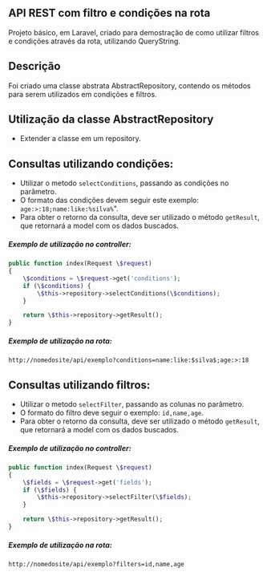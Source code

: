 ## API REST com filtro e condições na rota
Projeto básico, em Laravel, criado para demostração de como utilizar filtros 
e condições através da rota, utilizando QueryString.

## Descrição
Foi criado uma classe abstrata AbstractRepository, contendo os métodos para
serem utilizados em condições e filtros.

## Utilização da classe AbstractRepository
- Extender a classe em um repository.

## Consultas utilizando condições:
- Utilizar o metodo `selectConditions`, passando as condições no parâmetro.
- O formato das condições devem seguir este exemplo: `age:>:18;name:like:%silva%`".
- Para obter o retorno da consulta, deve ser utilizado o método `getResult`, que retornará a model com os dados buscados.

##### Exemplo de utilização no controller:
 ``` php
 public function index(Request \$request)
 {
     \$conditions = \$request->get('conditions');
     if (\$conditions) {
         \$this->repository->selectConditions(\$conditions);
     }
 
     return \$this->repository->getResult();
 }
 ```

##### Exemplo de utilização na rota:
```
http://nomedosite/api/exemplo?conditions=name:like:$silva$;age:>:18
```

## Consultas utilizando filtros:
- Utilizar o metodo `selectFilter`, passando as colunas no parâmetro.
- O formato do filtro deve seguir o exemplo: `id,name,age`.
- Para obter o retorno da consulta, deve ser utilizado o método `getResult`, que retornará a model com os dados buscados.


##### Exemplo de utilização no controller:
 ``` php
 public function index(Request \$request)
 {
     \$fields = \$request->get('fields');
     if (\$fields) {
         \$this->repository->selectFilter(\$fields);
     }
 
     return \$this->repository->getResult();
 }
 ```

##### Exemplo de utilização na rota:
```
http://nomedosite/api/exemplo?filters=id,name,age
```
